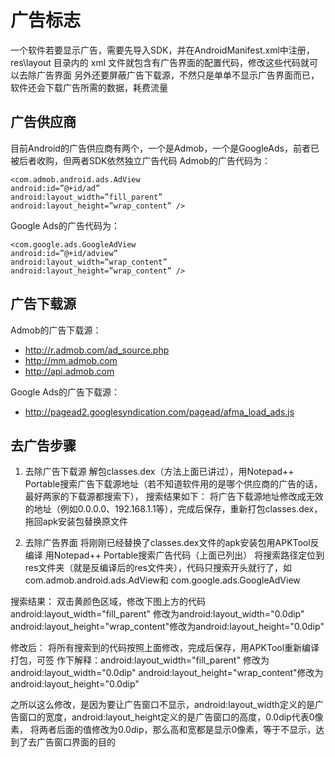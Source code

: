 # 广告标志

一个软件若要显示广告，需要先导入SDK，并在AndroidManifest.xml中注册，
res\layout 目录内的 xml 文件就包含有广告界面的配置代码，修改这些代码就可以去除广告界面
另外还要屏蔽广告下载源，不然只是单单不显示广告界面而已，软件还会下载广告所需的数据，耗费流量

## 广告供应商
目前Android的广告供应商有两个，一个是Admob，一个是GoogleAds，前者已被后者收购，但两者SDK依然独立广告代码
Admob的广告代码为：
```
<com.admob.android.ads.AdView
android:id=”@+id/ad”
android:layout_width=”fill_parent”
android:layout_height=”wrap_content” />
```
Google Ads的广告代码为：
```
<com.google.ads.GoogleAdView
android:id=”@+id/adview”
android:layout_width=”wrap_content”
android:layout_height=”wrap_content” />
```

## 广告下载源
Admob的广告下载源：
- http://r.admob.com/ad_source.php
- http://mm.admob.com
- http://api.admob.com

Google Ads的广告下载源：
- http://pagead2.googlesyndication.com/pagead/afma_load_ads.js

## 去广告步骤
1. 去除广告下载源
解包classes.dex（方法上面已讲过），用Notepad++ Portable搜索广告下载源地址（若不知道软件用的是哪个供应商的广告的话，最好两家的下载源都搜索下），
搜索结果如下：
将广告下载源地址修改成无效的地址（例如0.0.0.0、192.168.1.1等），完成后保存，重新打包classes.dex，拖回apk安装包替换原文件

1. 去除广告界面
将刚刚已经替换了classes.dex文件的apk安装包用APKTool反编译
用Notepad++ Portable搜索广告代码（上面已列出）
将搜索路径定位到res文件夹（就是反编译后的res文件夹），代码只搜索开头就行了，如com.admob.android.ads.AdView和 com.google.ads.GoogleAdView

搜索结果：
双击黄颜色区域，修改下图上方的代码
android:layout_width="fill_parent" 修改为android:layout_width="0.0dip"
android:layout_height="wrap_content"修改为android:layout_height="0.0dip"

修改后：
将所有搜索到的代码按照上面修改，完成后保存，用APKTool重新编译打包，可签
作下解释：android:layout_width="fill_parent" 修改为android:layout_width="0.0dip"
android:layout_height="wrap_content"修改为android:layout_height="0.0dip"

之所以这么修改，是因为要让广告窗口不显示，android:layout_width定义的是广告窗口的宽度，android:layout_height定义的是广告窗口的高度，0.0dip代表0像素，
将两者后面的值修改为0.0dip，那么高和宽都是显示0像素，等于不显示，达到了去广告窗口界面的目的
